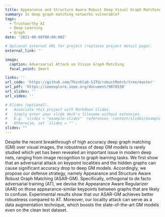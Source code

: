 ```yaml
---
title: Appearance and Structure Aware Robust Deep Visual Graph Matching - Attack, Defense and Beyond
summary: Is deep graph matching networks vulnerable?
tags:
  - Trustworthy AI
  - Deep Learning
  - Graph
date: '2021-09-09T00:00:00Z'

# Optional external URL for project (replaces project detail page).
external_link: ''

image:
  caption: Adversarial Attack on Vision Graph Matching
  focal_point: Smart

links: ''
url_code: 'https://github.com/Thinklab-SJTU/robustMatch/tree/master'
url_pdf: 'https://ieeexplore.ieee.org/document/9878530'
url_slides: ''
url_video: ''

# Slides (optional).
#   Associate this project with Markdown slides.
#   Simply enter your slide deck's filename without extension.
#   E.g. `slides = "example-slides"` references `content/slides/example-slides.md`.
#   Otherwise, set `slides = ""`.
slides: ""
---
```


Despite the recent breakthrough of high accuracy deep graph matching (GM) over visual images, the robustness of deep GM models is rarely studied which yet has been revealed an important issue in modern deep nets, ranging from image recognition to graph learning tasks. We first show that an adversarial attack on keypoint localities and the hidden graphs can cause significant accuracy drop to deep GM models. Accordingly, we propose our defense strategy, namely Appearance and Structure Aware Robust Graph Matching (ASAR-GM). Specifically, orthogonal to de facto adversarial training (AT), we devise the Appearance Aware Regularizer (AAR) on those appearance-similar keypoints between graphs that are likely to confuse. Experimental results show that our ASAR-GM achieves better robustness compared to AT. Moreover, our locality attack can serve as a data augmentation technique, which boosts the state-of-the-art GM models even on the clean test dataset.
